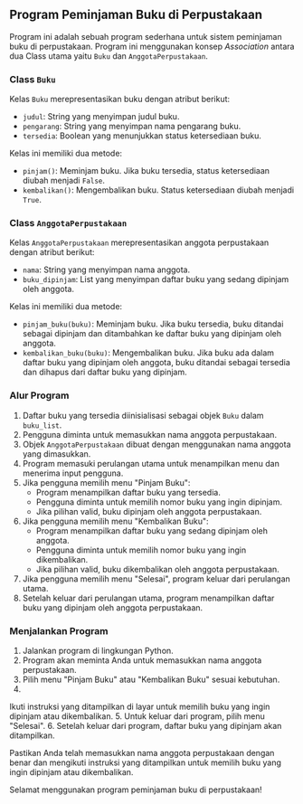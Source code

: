 ## Program Peminjaman Buku di Perpustakaan

Program ini adalah sebuah program sederhana untuk sistem peminjaman buku di perpustakaan. Program ini menggunakan konsep *Association* antara dua Class utama yaitu `Buku` dan `AnggotaPerpustakaan`.

### Class `Buku`

Kelas `Buku` merepresentasikan buku dengan atribut berikut:
- `judul`: String yang menyimpan judul buku.
- `pengarang`: String yang menyimpan nama pengarang buku.
- `tersedia`: Boolean yang menunjukkan status ketersediaan buku.

Kelas ini memiliki dua metode:
- `pinjam()`: Meminjam buku. Jika buku tersedia, status ketersediaan diubah menjadi `False`.
- `kembalikan()`: Mengembalikan buku. Status ketersediaan diubah menjadi `True`.

### Class `AnggotaPerpustakaan`

Kelas `AnggotaPerpustakaan` merepresentasikan anggota perpustakaan dengan atribut berikut:
- `nama`: String yang menyimpan nama anggota.
- `buku_dipinjam`: List yang menyimpan daftar buku yang sedang dipinjam oleh anggota.

Kelas ini memiliki dua metode:
- `pinjam_buku(buku)`: Meminjam buku. Jika buku tersedia, buku ditandai sebagai dipinjam dan ditambahkan ke daftar buku yang dipinjam oleh anggota.
- `kembalikan_buku(buku)`: Mengembalikan buku. Jika buku ada dalam daftar buku yang dipinjam oleh anggota, buku ditandai sebagai tersedia dan dihapus dari daftar buku yang dipinjam.

### Alur Program

1. Daftar buku yang tersedia diinisialisasi sebagai objek `Buku` dalam `buku_list`.
2. Pengguna diminta untuk memasukkan nama anggota perpustakaan.
3. Objek `AnggotaPerpustakaan` dibuat dengan menggunakan nama anggota yang dimasukkan.
4. Program memasuki perulangan utama untuk menampilkan menu dan menerima input pengguna.
5. Jika pengguna memilih menu "Pinjam Buku":
   - Program menampilkan daftar buku yang tersedia.
   - Pengguna diminta untuk memilih nomor buku yang ingin dipinjam.
   - Jika pilihan valid, buku dipinjam oleh anggota perpustakaan.
6. Jika pengguna memilih menu "Kembalikan Buku":
   - Program menampilkan daftar buku yang sedang dipinjam oleh anggota.
   - Pengguna diminta untuk memilih nomor buku yang ingin dikembalikan.
   - Jika pilihan valid, buku dikembalikan oleh anggota perpustakaan.
7. Jika pengguna memilih menu "Selesai", program keluar dari perulangan utama.
8. Setelah keluar dari perulangan utama, program menampilkan daftar buku yang dipinjam oleh anggota perpustakaan.

### Menjalankan Program

1. Jalankan program di lingkungan Python.
2. Program akan meminta Anda untuk memasukkan nama anggota perpustakaan.
3. Pilih menu "Pinjam Buku" atau "Kembalikan Buku" sesuai kebutuhan.
4.

 Ikuti instruksi yang ditampilkan di layar untuk memilih buku yang ingin dipinjam atau dikembalikan.
5. Untuk keluar dari program, pilih menu "Selesai".
6. Setelah keluar dari program, daftar buku yang dipinjam akan ditampilkan.

Pastikan Anda telah memasukkan nama anggota perpustakaan dengan benar dan mengikuti instruksi yang ditampilkan untuk memilih buku yang ingin dipinjam atau dikembalikan.

Selamat menggunakan program peminjaman buku di perpustakaan!
